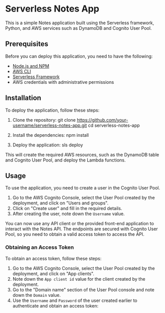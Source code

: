 # Serverless Notes App

This is a simple Notes application built using the Serverless framework, Python, and AWS services such as DynamoDB and Cognito User Pool.

## Prerequisites

Before you can deploy this application, you need to have the following:

- [Node.js and NPM](https://nodejs.org/en/download/)
- [AWS CLI](https://aws.amazon.com/cli/)
- [Serverless Framework](https://www.serverless.com/framework/docs/getting-started/)
- AWS credentials with administrative permissions

## Installation

To deploy the application, follow these steps:

1. Clone the repository:
    git clone https://github.com/your-username/serverless-notes-app.git
    cd serverless-notes-app

2. Install the dependencies:
    npm install

3. Deploy the application:
    sls deploy


This will create the required AWS resources, such as the DynamoDB table and Cognito User Pool, and deploy the Lambda functions.

## Usage

To use the application, you need to create a user in the Cognito User Pool.

1. Go to the AWS Cognito Console, select the User Pool created by the deployment, and click on "Users and groups".
2. Click on "Create user" and fill in the required details.
3. After creating the user, note down the `Username` value.

You can now use any API client or the provided front-end application to interact with the Notes API. The endpoints are secured with Cognito User Pool, so you need to obtain a valid access token to access the API.

### Obtaining an Access Token

To obtain an access token, follow these steps:

1. Go to the AWS Cognito Console, select the User Pool created by the deployment, and click on "App clients".
2. Note down the `App client id` value for the client created by the deployment.
3. Go to the "Domain name" section of the User Pool console and note down the `Domain` value.
4. Use the `Username` and `Password` of the user created earlier to authenticate and obtain an access token:

